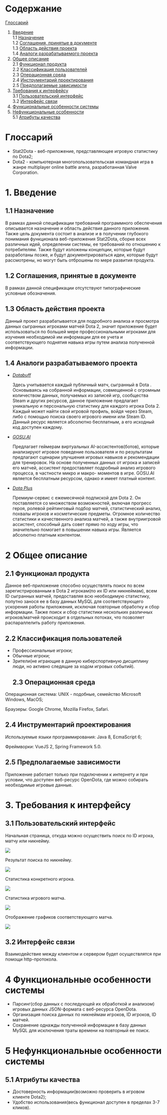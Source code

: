 # Содержание
[Глоссарий](#Глоссарий)  
1. [Введение](#1Введение)  
1.1 [Назначение](#11-Назначение)  
1.2 [Соглашения, принятые в документе](#12-Соглашения-принятые-в-документе)  
1.3 [Область действия проекта](#13-Область-действия-проекта)  
1.4 [Аналоги разрабатываемого проекта](#14-Аналоги-разрабатываемого-проекта)  
2. [Общее описание](#2-Общее-описание)  
2.1 [Функционал продукта](#22-Функционал-продукта)  
2.2 [Классификация пользователей](#23-Классификация-пользователей)    
2.3 [Операционная среда](#24-Операционная-среда)  
2.4 [Инструментарий проектирования](#25-Инструментарий-проектирования)  
2.5 [Предполагаемые зависимости](#26-Предполагаемые-зависимости)  
3. [Требования к интерфейсу](#3-Требования-к-интерфейсу)  
3.1 [Пользовательский интерфейс](#31-Пользовательский-интерфейс)  
3.2 [Интерфейс связи](#33-Интерфейс-связи)  
4. [Функциональные особенности системы](#4-Функциональные-особенности-системы)  
5. [Нефункциональные особенности](#5-Нефункциональные-особенности)  
5.1 [Атрибуты качества](#52-Атрибуты-качества)  

# Глоссарий 
 - Stat2Dota - веб-приложение, представляющее игровую статистику по Dota2;
 - Dota2 - компьютерная многопользовательская командная игра в жанре multiplayer online battle arena, разработанная Valve Corporation. 
# 1. Введение 
   ## 1.1 Назначение
   В рамках данной спецификации требований программного обеспечения описывается назначение и область действия данного приложения. Также     цель документа состоит в анализе и в получении глубокого понимания функционала веб-приложения Stat2Dota, сборке всех различных идей,
    определении системы, ее требований по отношению к потребителям. Также будут изложены концепции, которые будут разработаны позже, и         будут документрироваться идеи, которые будут рассмотрены, но могут быть отброшены по мере развития продукта.
   ##  1.2 Соглашения, принятые в документе
   В рамках данной спецификации отсутствуют типографические условные обозначения.
   ##  1.3 Область действия проекта
   Данный проект разрабатывается для подробного анализа и просмотра данных сыгранных игроками матчей Dota 2, значит приложение будет          использоваться по большей мере профессиональными  игроками для изучения необходимой им информации для ее учета и соответствующего          поднятия навыка игры путем анализа полученной информации. 
   ##  1.4 Аналоги разрабатываемого проекта 
   - *[Dotabuff](https://www.dotabuff.com/)*
   
     Здесь учитывается каждый публичный матч, сыгранный в Dota . Основываясь на собранной информации, совмещенной с огромным количеством        данных, получаемых из записей игр, сообщества Steam и других ресурcов, данное приложение предлагает уникальную и персональную            статистику для каждого игрока Dota 2. Каждый может найти свой игровой профиль, войдя через Steam, либо с помощью поиска своего            игрового имени или Steam ID. Данный ресурс является абсолютно бесплатным, а его исходный код доступен каждому.
   - *[GOSU.AI](https://gosu.ai/)*
   
     Предлагает геймерам виртуальных AI-ассистентов(ботов), которые анализируют игровое поведение пользователя и по результатам предлагают      сценарии улучшения игровых навыков и рекомендации для тренировок. На основе полученных данных от игрока и записей его матчей,              ассистент предоставляет подробный анализ игрового процесса, в частности микро и макро- моментов в игре. GOSU.AI является бесплатным        ресурсом, однако и имеет платный контент.
   -  *[Dota Plus](https://play.overwolf.com/dotaplus/)*
   
      Премиум-сервис с ежемесячной подпиской для Dota 2. Он поставляется со множеством возможностей, включая прогресс героя, ролевой            рейтинговый подбор матчей, статистический анализ, похвалы игроков и косметические предметы. Огромное количество статистики и              качественного анализа матчей, а также внутриигровой ассистент, способный дать совет прямо по ходу игры, что значительно помогает в        повышении навыка игры. Является абсолютно платным контентом.
 # 2 Общее описание
   ## 2.1 Функционал продукта
  Данное веб-приложение способно осуществлять поиск по всем зарегистрированным в Dota 2 игрокам(по их ID или никнеймам), всем ID сыгранных матчей, предоставляя всю необходимую статистику, попутно занося ее в базу данных MySQL для соответствующего ускорения работы приложения, исключая повторные обработку и сбор информации. Также поиск и сбор статистики нескольких различных игроков/матчей происходит в отдельных потоках, что позволяет распараллелить работу приложения.
   ## 2.2 Классификация пользователей
- Профессиональные игроки;
- Обычные игроки;
- Зрители(не играющие в данную киберспортивную дисциплину люди, но активно следящие за ходом игровых событий).
  ## 2.3 Операционная среда
Операционная система: UNIX - подобные, семейство Microsoft Windows, MacOS;

Браузеры: Google Chrome, Mozilla Firefox, Safari.
  ## 2.4 Инструментарий проектирования 
Используемые языки программирования: Java 8, EcmaScript 6;

Фреймворки: VueJS 2, Spring Framework 5.0.
  ## 2.5 Предполагаемые зависимости
  Приложение работает только при подключении к интернету и при условии, что доступен веб-ресурс OpenDota, где можно собирать необходимые игровые данные.
 # 3. Требования к интерфейсу
  ## 3.1 Пользовательский интерфейс
  
  Начальная страница, откуда можно осуществить поиск по ID игрока, матчу или никнейму.
  
  ![](https://github.com/ParkhomenkoArtyom750504/Dotabuff/blob/master/Mockups/Start%20page.png)
  
  Результат поиска по никнейму.
  
  ![](https://github.com/ParkhomenkoArtyom750504/Dotabuff/blob/master/Mockups/Search%20by%20nickname%20result%20page.PNG)
  
  Статистика конкретного игрока.
  
  ![](https://github.com/ParkhomenkoArtyom750504/Dotabuff/blob/master/Mockups/Player%20statistics%20page.png)
  
  Статистика игрового матча.
  
  ![](https://github.com/ParkhomenkoArtyom750504/Dotabuff/blob/master/Mockups/Match%20statistics%20page.PNG)
  
  Отображение графиков соответствующего матча.
  
  ![](https://github.com/ParkhomenkoArtyom750504/Dotabuff/blob/master/Mockups/Graphs%20page.PNG)
  ## 3.2 Интерфейс связи
  Взаимодействие между клиентом и сервером будет осуществлятся при помощи http-протокола.
  # 4 Функциональные особенности системы
  - Парсинг(сбор данных с последующей их обработкой и анализом) игровых данных JSON-формата с веб-ресурса OpenDota.
  - Организация поиска данных по никнеймам игроков, ID игроков, ID матчей.
  - Сохранение  однажды полученной  информации в базу данных MySQL для исключения траты времени на повторный ее поиск. 
  # 5 Нефункциональные особенности системы
  ## 5.1 Атрибуты качества
  - Достоверность информации(возможно проверить в игровом клиенте Dota2);
  - Удобство использования(весь функционал доступен в пределах 3-7 кликов).
  
  
 




